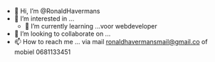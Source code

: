 - 👋 Hi, I’m @RonaldHavermans
- 👀 I’m interested in ...
  - 🌱 I’m currently learning ...voor webdeveloper
- 💞️ I’m looking to collaborate on ...
- 📫 How to reach me ...  via mail ronaldhavermansmail@gmail.co of mobiel 0681133451

<!---
RonaldHavermans/RonaldHavermans is a ✨ special ✨ repository because its `README.md` (this file) appears on your GitHub profile.
You can click the Preview link to take a look at your changes.
--->
